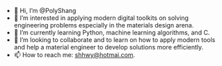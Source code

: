 - 👋 Hi, I’m @PolyShang
- 👀 I’m interested in applying modern digital toolkits on solving engineering problems especially in the materials design arena.
- 🌱 I’m currently learning Python, machine learning algorithms, and C.
- 💞️ I’m looking to collaborate and to learn on how to apply modern tools and help a material engineer to develop solutions more efficiently.
- 📫 How to reach me: shhwy@hotmai.com.

<!---
PolyShang/PolyShang is a ✨ special ✨ repository because its `README.md` (this file) appears on your GitHub profile.
You can click the Preview link to take a look at your changes.
--->
